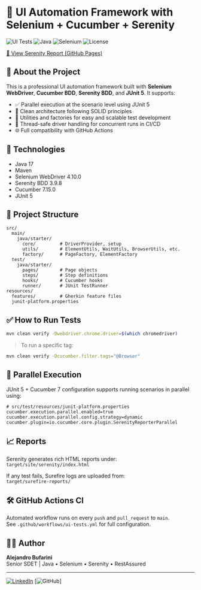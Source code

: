 
# 🧪 UI Automation Framework with Selenium + Cucumber + Serenity

![UI Tests](https://github.com/bufaale/automation-web-java-maven/actions/workflows/ui-tests-and-report.yml/badge.svg)
![Java](https://img.shields.io/badge/java-17-blue)
![Selenium](https://img.shields.io/badge/Selenium-4.10.0-brightgreen)
![License](https://img.shields.io/badge/license-Apache_2.0-blue.svg)

[🔎 View Serenity Report (GitHub Pages)](https://bufaale.github.io/automation-web-java-maven/index.html)

## 🎯 About the Project

This is a professional UI automation framework built with **Selenium WebDriver**, **Cucumber BDD**, **Serenity BDD**, and **JUnit 5**. It supports:

- ✅ Parallel execution at the scenario level using JUnit 5
- 🧱 Clean architecture following SOLID principles
- 🧪 Utilities and factories for easy and scalable test development
- 🧵 Thread-safe driver handling for concurrent runs in CI/CD
- 🌐 Full compatibility with GitHub Actions

## 🚀 Technologies

- Java 17
- Maven
- Selenium WebDriver 4.10.0
- Serenity BDD 3.9.8
- Cucumber 7.15.0
- JUnit 5

## 📂 Project Structure

```
src/
  main/
    java/starter/
      core/         # DriverProvider, setup
      utils/        # ElementUtils, WaitUtils, BrowserUtils, etc.
      factory/      # PageFactory, ElementFactory
  test/
    java/starter/
      pages/        # Page objects
      steps/        # Step definitions
      hooks/        # Cucumber hooks
      runner/       # JUnit TestRunner
resources/
  features/         # Gherkin feature files
  junit-platform.properties
```

## ✅ How to Run Tests

```bash
mvn clean verify -Dwebdriver.chrome.driver=$(which chromedriver)
```

> To run a specific tag:

```bash
mvn clean verify -Dcucumber.filter.tags="@Browser"
```

## 🧪 Parallel Execution

JUnit 5 + Cucumber 7 configuration supports running scenarios in parallel using:

```properties
# src/test/resources/junit-platform.properties
cucumber.execution.parallel.enabled=true
cucumber.execution.parallel.config.strategy=dynamic
cucumber.plugin=io.cucumber.core.plugin.SerenityReporterParallel
```

## 📈 Reports

Serenity generates rich HTML reports under:  
`target/site/serenity/index.html`

If any test fails, Surefire logs are uploaded from:  
`target/surefire-reports/`

## 🛠 GitHub Actions CI

Automated workflow runs on every `push` and `pull_request` to `main`.  
See `.github/workflows/ui-tests.yml` for full configuration.

## 👨‍💻 Author

**Alejandro Bufarini**  
Senior SDET | Java • Selenium • Serenity • RestAssured

---
[![LinkedIn](https://img.shields.io/badge/LinkedIn-AlejandroBufarini-blue?style=flat&logo=linkedin)](https://www.linkedin.com/in/alejandrobufarini/)
[![GitHub](https://img.shields.io/badge/GitHub-bufaale-blue?style=flat&logo=github)]

